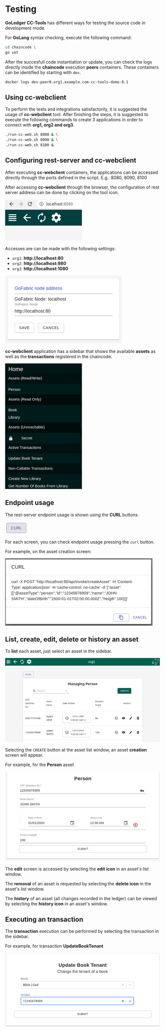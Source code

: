 # Testing

**GoLedger CC-Tools** has different ways for testing the source code in development mode.

For **GoLang** syntax checking, execute the following command:

```sh
cd chaincode \
go vet
```

After the succesfull code instantiation or update, you can check the logs directly inside the **chaincode** execution **peers** containers. These containers can be identified by starting with `dev`.

```sh
docker logs dev-peer0.org1.example.com-cc-tools-demo-0.1
```

## Using cc-webclient

To perform the tests and integrations satisfactorily, it is suggested the usage of **cc-webclient** tool. After finishing the steps, it is suggested to execute the following commands to create 3 applications in order to connect with **org1, org2 and org3**.

```sh
./run-cc-web.sh 8080 & \
./run-cc-web.sh 8090 & \
./run-cc-web.sh 8100 &
```

## Configuring rest-server and cc-webclient

After executing **cc-webclient** containers, the applications can be accessed directly through the ports defined in the script. E.g.: 8080, 8090, 8100

After accessing **cc-webclient** through the browser, the configuration of rest server address can be done by clicking on the tool icon.

![Config](img/header-cc-webclient.png)

Accesses are can be made with the following settings:

- `org1`: **http://localhost:80**
- `org2`: **http://localhost:980**
- `org3`: **http://localhost:1080**

![Config](img/config-cc-webclient.png)

**cc-webclient** application has a sidebar that shows the available **assets** as well as the **transactions** registered in the chaincode.

![Bar](img/bar-cc-webclient.png)

## Endpoint usage

The rest-server endpoint usage is shown using the **CURL** buttons.

![CURL](img/curl-cc-webclient.png)

For each screen, you can check endpoint usage pressing the `curl` button.

For example, on the asset creation screen:

![CURL](img/curl-create-cc-webclient.png)

## List, create, edit, delete or history an asset

To **list** each asset, just select an asset in the sidebar.

![List Asset](img/list-cc-webclient.png)

Selecting the `CREATE` button at the asset list window, an asset **creation** screen will appear.

For example, for the **Person** asset

![Create Asset](img/create-asset-cc-webclient.png)

The **edit** screen is accessed by selecting the **edit icon** in an asset's list window.

The **removal** of an asset is requested by selecting the **delete icon** in the asset's list window.

The **history** of an asset (all changes recorded in the ledger) can be viewed by selecting the **history icon** in an asset's window.

## Executing an transaction

The **transaction** execution can be performed by selecting the transaction in the sidebar.

For example, for transaction **UpdateBookTenant**

![Transaction](img/transaction-cc-webclient.png)

